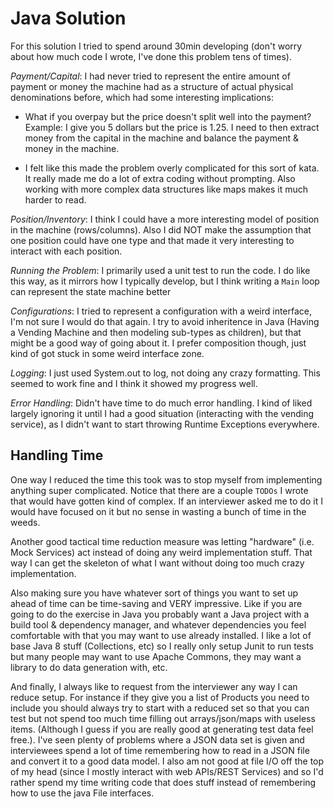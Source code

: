 # Java Solution

For this solution I tried to spend around 30min developing (don't worry about how much code I wrote, I've done this problem tens of times).

*Payment/Capital*: I had never tried to represent the entire amount of payment or money the machine had as a structure of actual physical denominations before, which had some interesting implications:

* What if you overpay but the price doesn't split well into the payment? Example: I give you 5 dollars but the price is 1.25. I need to then extract money from the capital in the machine and balance the payment & money in the machine.
  
* I felt like this made the problem overly complicated for this sort of kata. It really made me do a lot of extra coding without prompting. Also working with more complex data structures like maps makes it much harder to read.

*Position/Inventory*: I think I could have a more interesting model of position in the machine (rows/columns). Also I did NOT make the assumption that one position could have one type and that made it very interesting to interact with each position.

*Running the Problem*: I primarily used a unit test to run the code. I do like this way, as it mirrors how I typically develop, but I think writing a `Main` loop can represent the state machine better

*Configurations*: I tried to represent a configuration with a weird interface, I'm not sure I would do that again. I try to avoid inheritence in Java (Having a Vending Machine and then modeling sub-types as children), but that might be a good way of going about it. I prefer composition though, just kind of got stuck in some weird interface zone.

*Logging*: I just used System.out to log, not doing any crazy formatting. This seemed to work fine and I think it showed my progress well.

*Error Handling*: Didn't have time to do much error handling. I kind of liked largely ignoring it until I had a good situation (interacting with the vending service), as I didn't want to start throwing Runtime Exceptions everywhere.

## Handling Time

One way I reduced the time this took was to stop myself from implementing anything super complicated. Notice that there are a couple `TODOs` I wrote that would have gotten kind of complex. If an interviewer asked me to do it I would have focused on it but no sense in wasting a bunch of time in the weeds.


Another good tactical time reduction measure was letting "hardware" (i.e. Mock Services) act instead of doing any weird implementation stuff. That way I can get the skeleton of what I want without doing too much crazy implementation.


Also making sure you have whatever sort of things you want to set up ahead of time can be time-saving and VERY impressive. Like if you are going to do the exercise in Java you probably want a Java project with a build tool & dependency manager, and whatever
dependencies you feel comfortable with that you may want to use already installed. I like a lot of base Java 8 stuff (Collections, etc) so I really only setup Junit to run tests but many people may want to use Apache Commons, they may want a library to do data generation with, etc.


And finally, I always like to request from the interviewer any way I can reduce setup. For instance if they give you a list of Products you need to include you should always try to start with a reduced set so that you can test but not spend too much time
filling out arrays/json/maps with useless items. (Although I guess if you are really good at generating test data feel free.). I've seen plenty of problems where a JSON data set is given and interviewees spend a lot of time remembering how to read in a JSON file
and convert it to a good data model. I also am not good at file I/O off the top of my head (since I mostly interact with web APIs/REST Services) and so I'd rather spend my time writing code that does stuff instead of remembering how to use the java File interfaces.

